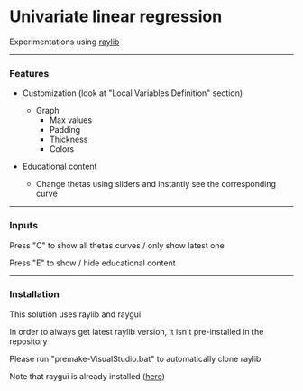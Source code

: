 # Univariate linear regression

Experimentations using [raylib](https://github.com/raysan5/raylib)

___
### Features
- Customization (look at "Local Variables Definition" section)
    - Graph
        - Max values
        - Padding
        - Thickness
        - Colors

- Educational content
    - Change thetas using sliders and instantly see the corresponding curve

___
### Inputs
Press "C" to show all thetas curves / only show latest one

Press "E" to show / hide educational content

___
### Installation
This solution uses raylib and raygui

In order to always get latest raylib version, it isn't pre-installed in the repository

Please run "premake-VisualStudio.bat" to automatically clone raylib

Note that raygui is already installed ([here](https://github.com/Oreyato/MachineLearning/blob/main/UnivariateLinearRegression/game/src/raygui.h))